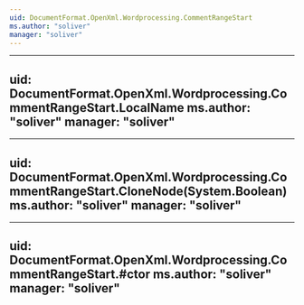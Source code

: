 ```yaml
---
uid: DocumentFormat.OpenXml.Wordprocessing.CommentRangeStart
ms.author: "soliver"
manager: "soliver"
---
```


---
uid: DocumentFormat.OpenXml.Wordprocessing.CommentRangeStart.LocalName
ms.author: "soliver"
manager: "soliver"
---

---
uid: DocumentFormat.OpenXml.Wordprocessing.CommentRangeStart.CloneNode(System.Boolean)
ms.author: "soliver"
manager: "soliver"
---

---
uid: DocumentFormat.OpenXml.Wordprocessing.CommentRangeStart.#ctor
ms.author: "soliver"
manager: "soliver"
---
